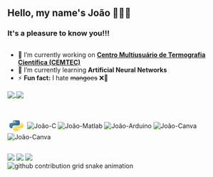 ## Hello, my name's João 🙆🏽‍♂️
### It's a pleasure to know you!!!
##
- 🔭 I’m currently working on [**Centro Multiusuário de Termografia Científica (CEMTEC)**](https://cemtec.demec.ufmg.br/)
- 🌱 I’m currently learning __Artificial Neural Networks__
- ⚡ __Fun fact:__ I hate ~~mangoes~~ ❌🥭
<a href="https://github.com/joaohsantanaoc/github-readme-stats">
  <img align="center" src="https://github-readme-stats.vercel.app/api?username=joaohsantanaoc&show_icons=true&theme=radical&count_private=true&hide_border=true" />
</a>
<a href="https://github.com/anuraghazra/github-readme-stats">
  <img align="center" src="https://github-readme-stats.vercel.app/api/top-langs/?username=joaohsantanaoc&layout=compact&hide_border=true&theme=radical&count_private=true" />
</a>

##
<div style="display: inline_block"><br>
  <img align="center" alt="João-Python" height="30" width="40" src="https://raw.githubusercontent.com/devicons/devicon/master/icons/python/python-original.svg">
  <img align="center" alt="João-C" height="30" width="40" src="https://cdn.jsdelivr.net/gh/devicons/devicon@latest/icons/c/c-original.svg">
  <img align="center" alt="João-Matlab" height="30" width="40" src="https://cdn.jsdelivr.net/gh/devicons/devicon@latest/icons/matlab/matlab-original.svg">
  <img align="center" alt="João-Arduino" height="30" width="40" src="https://cdn.jsdelivr.net/gh/devicons/devicon@latest/icons/arduino/arduino-original-wordmark.svg">
  <img align="center" alt="João-Canva" height="30" width="40" src="https://cdn.jsdelivr.net/gh/devicons/devicon@latest/icons/canva/canva-original.svg">
  <img align="center" alt="João-Canva" height="30" width="40" src="https://cdn.jsdelivr.net/gh/devicons/devicon@latest/icons/latex/latex-original.svg">
</div>
  
##


<div> 
  <a href="https://instagram.com/joaoh_santana" target="_blank"><img src="https://img.shields.io/badge/-Instagram-%23E4405F?style=for-the-badge&logo=instagram&logoColor=white" target="_blank"></a>
  <a href = "mailto:mistrjoaosantana@gmail.com"><img src="https://img.shields.io/badge/-Gmail-%23333?style=for-the-badge&logo=gmail&logoColor=white" target="_blank"></a>
  <a href="www.linkedin.com/in/joaohenriquesantanaoc" target="_blank"><img src="https://img.shields.io/badge/-LinkedIn-%230077B5?style=for-the-badge&logo=linkedin&logoColor=white" target="_blank"></a> 
</div>

<picture>
  <source media="(prefers-color-scheme: dark)" srcset="https://raw.githubusercontent.com/joaohsantanaoc/joaohsantanaoc/output/github-contribution-grid-snake-dark.svg">
  <source media="(prefers-color-scheme: light)" srcset="https://raw.githubusercontent.com/joaohsantanaoc/joaohsantanaoc/output/github-contribution-grid-snake.svg">
  <img alt="github contribution grid snake animation" src="https://raw.githubusercontent.com/joaohsantanaoc/joaohsantanapc/output/github-contribution-grid-snake.svg">
</picture>
